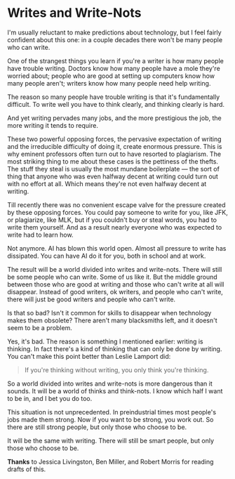# Writes and Write-Nots

I'm usually reluctant to make predictions about technology, but I feel fairly confident about this one: in a couple decades there won't be many people who can write.

One of the strangest things you learn if you're a writer is how many people have trouble writing. Doctors know how many people have a mole they're worried about; people who are good at setting up computers know how many people aren't; writers know how many people need help writing.

The reason so many people have trouble writing is that it's fundamentally difficult. To write well you have to think clearly, and thinking clearly is hard.

And yet writing pervades many jobs, and the more prestigious the job, the more writing it tends to require.

These two powerful opposing forces, the pervasive expectation of writing and the irreducible difficulty of doing it, create enormous pressure. This is why eminent professors often turn out to have resorted to plagiarism. The most striking thing to me about these cases is the pettiness of the thefts. The stuff they steal is usually the most mundane boilerplate — the sort of thing that anyone who was even halfway decent at writing could turn out with no effort at all. Which means they're not even halfway decent at writing.

Till recently there was no convenient escape valve for the pressure created by these opposing forces. You could pay someone to write for you, like JFK, or plagiarize, like MLK, but if you couldn't buy or steal words, you had to write them yourself. And as a result nearly everyone who was expected to write had to learn how.

Not anymore. AI has blown this world open. Almost all pressure to write has dissipated. You can have AI do it for you, both in school and at work.

The result will be a world divided into writes and write-nots. There will still be some people who can write. Some of us like it. But the middle ground between those who are good at writing and those who can't write at all will disappear. Instead of good writers, ok writers, and people who can't write, there will just be good writers and people who can't write.

Is that so bad? Isn't it common for skills to disappear when technology makes them obsolete? There aren't many blacksmiths left, and it doesn't seem to be a problem.

Yes, it's bad. The reason is something I mentioned earlier: writing is thinking. In fact there's a kind of thinking that can only be done by writing. You can't make this point better than Leslie Lamport did:

> If you're thinking without writing, you only think you're thinking.

So a world divided into writes and write-nots is more dangerous than it sounds. It will be a world of thinks and think-nots. I know which half I want to be in, and I bet you do too.

This situation is not unprecedented. In preindustrial times most people's jobs made them strong. Now if you want to be strong, you work out. So there are still strong people, but only those who choose to be.

It will be the same with writing. There will still be smart people, but only those who choose to be.

**Thanks** to Jessica Livingston, Ben Miller, and Robert Morris for reading drafts of this.